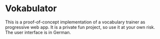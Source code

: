 # Vokabulator

This is a proof-of-concept implementation of a vocabulary trainer as progressive web app. It is a private fun project, so use it at your own risk. The user interface is in German.
